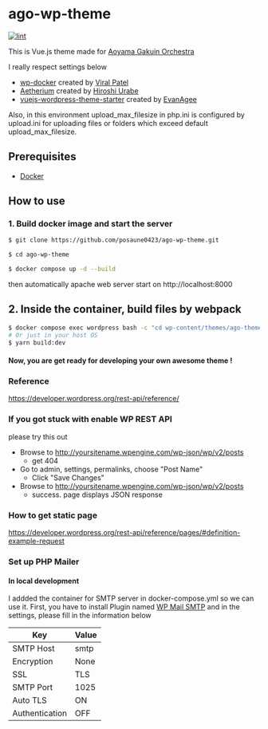 # ago-wp-theme

[![lint](https://github.com/posaune0423/ago-wp-theme/actions/workflows/test.yaml/badge.svg)](https://github.com/posaune0423/ago-wp-theme/actions/workflows/test.yaml)

This is Vue.js theme made for [Aoyama Gakuin Orchestra](https://aoyamaorchestra.com/)

I really respect settings below

-   [wp-docker](https://github.com/viralpatel/wp-docker) created by [Viral Patel](https://github.com/viralpatel)
-   [Aetherium](https://github.com/torounit/Aetherium) created by [Hiroshi Urabe](https://github.com/torounit)
-   [vuejs-wordpress-theme-starter](https://github.com/EvanAgee/vuejs-wordpress-theme-starter) created by [EvanAgee](https://github.com/EvanAgee)

Also, in this environment upload_max_filesize in php.ini is configured by upload.ini for uploading files or folders which exceed default upload_max_filesize.

## Prerequisites

-   [Docker](https://www.docker.com/)

## How to use

### 1. Build docker image and start the server

```bash
$ git clone https://github.com/posaune0423/ago-wp-theme.git

$ cd ago-wp-theme

$ docker compose up -d --build
```

then automatically apache web server start on http://localhost:8000

## 2. Inside the container, build files by webpack

```bash
$ docker compose exec wordpress bash -c "cd wp-content/themes/ago-theme && yarn build:dev"
# Or just in your host OS
$ yarn build:dev
```

#### Now, you are get ready for developing your own awesome theme !

### Reference

https://developer.wordpress.org/rest-api/reference/

### If you got stuck with enable WP REST API

please try this out

-   Browse to http://yoursitename.wpengine.com/wp-json/wp/v2/posts
    -   get 404
-   Go to admin, settings, permalinks, choose "Post Name"
    -   Click "Save Changes"
-   Browse to http://yoursitename.wpengine.com/wp-json/wp/v2/posts
    -   success. page displays JSON response


### How to get static page
https://developer.wordpress.org/rest-api/reference/pages/#definition-example-request


### Set up PHP Mailer
#### In local development
I addded the container for SMTP server in docker-compose.yml so we can use it.
First, you have to install Plugin named [WP Mail SMTP](https://wpmailsmtp.com/)
and in the settings, please fill in the information below

| Key            | Value |
| -------------- | ----- |
| SMTP Host      | smtp  |
| Encryption     | None  | 
| SSL            | TLS   |
| SMTP Port      | 1025  |
| Auto TLS       | ON    |
| Authentication | OFF   |
